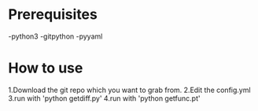 # Prerequisites
-python3
	-gitpython
	-pyyaml
# How to use
1.Download the git repo which you want to grab from.
2.Edit the config.yml
3.run with 'python getdiff.py'
4.run with 'python getfunc.pt'

